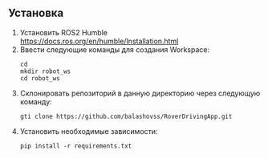 ## Установка
1. Установить ROS2 Humble https://docs.ros.org/en/humble/Installation.html
2. Ввести следующие команды для создания Workspace:
   ```
   cd
   mkdir robot_ws
   cd robot_ws
   ```
3. Склонировать репозиторий в данную директорию через следующую команду:
   ```
   gti clone https://github.com/balashovss/RoverDrivingApp.git
   ```
4. Установить необходимые зависимости:
   ```
   pip install -r requirements.txt
   ```
